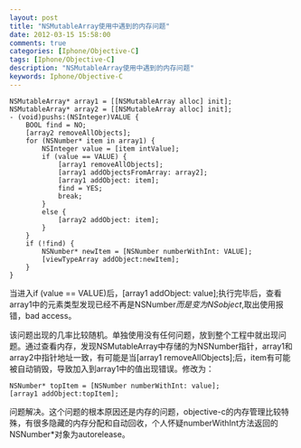 ```yaml
---
layout: post
title: "NSMutableArray使用中遇到的内存问题"
date: 2012-03-15 15:58:00
comments: true
categories: [Iphone/Objective-C]
tags: [Iphone/Objective-C]
description: "NSMutableArray使用中遇到的内存问题"
keywords: Iphone/Objective-C
---
```


```
NSMutableArray* array1 = [[NSMutableArray alloc] init];
NSMutableArray* array2 = [[NSMutableArray alloc] init];
- (void)pushs:(NSInteger)VALUE {
    BOOL find = NO;
    [array2 removeAllObjects];
    for (NSNumber* item in array1) {
        NSInteger value = [item intValue];
        if (value == VALUE) {
            [array1 removeAllObjects];
            [array1 addObjectsFromArray: array2];
            [array1 addObject: item];
            find = YES;
            break;
        }
        else {
            [array2 addObject: item];
        }
    }
    if (!find) {
        NSNumber* newItem = [NSNumber numberWithInt: VALUE];
        [viewTypeArray addObject:newItem];
    }
}
```

当进入if (value == VALUE)后，[array1 addObject: value];执行完毕后，查看array1中的元素类型发现已经不再是NSNumber*而是变为NSobject*,取出使用报错，bad access。

该问题出现的几率比较随机。单独使用没有任何问题，放到整个工程中就出现问题。通过查看内存，发现NSMutableArray中存储的为NSNumber指针，array1和array2中指针地址一致，有可能是当[array1 removeAllObjects];后，item有可能被自动销毁，导致加入到array1中的值出现错误。修改为：
```
NSNumber* topItem = [NSNumber numberWithInt: value];
[array1 addObject:topItem];
```
问题解决。这个问题的根本原因还是内存的问题，objective-c的内存管理比较特殊，有很多隐藏的内存分配和自动回收，个人怀疑numberWithInt方法返回的NSNumber*对象为autorelease。
